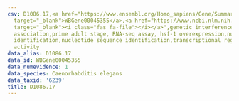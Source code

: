 ```yaml
---
csv: D1086.17,<a href="https://www.ensembl.org/Homo_sapiens/Gene/Summary?db=core;g=WBGene00045355"
  target="_blank">WBGene00045355</a>,<a href="https://www.ncbi.nlm.nih.gov/pubmed/30894454"
  target="_blank"><i class="fas fa-file"></i></a>",genetic interference,functional
  association,prime adult stage, RNA-seq assay, hsf-1 overexpression,nucleotide sequence
  identification,nucleotide sequence identification,transcriptional regulation,up-regulates
  activity
data_alias: D1086.17
data_id: WBGene00045355
data_numevidence: 1
data_species: Caenorhabditis elegans
data_taxid: '6239'
title: D1086.17
---
```

